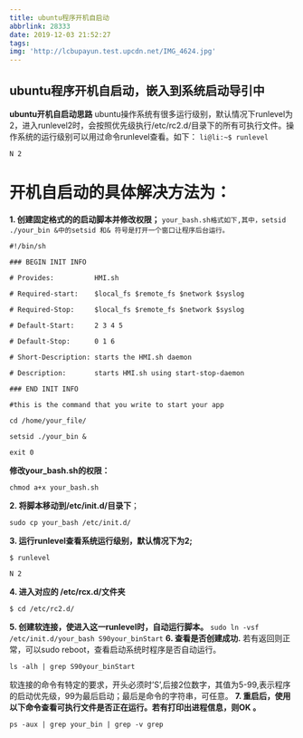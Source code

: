 ```yaml
---
title: ubuntu程序开机自启动
abbrlink: 28333
date: 2019-12-03 21:52:27
tags:
img: 'http://lcbupayun.test.upcdn.net/IMG_4624.jpg'
---
```

## ubuntu程序开机自启动，嵌入到系统启动导引中
**ubuntu开机自启动思路**
ubuntu操作系统有很多运行级别，默认情况下runlevel为2，进入runlevel2时，会按照优先级执行/etc/rc2.d/目录下的所有可执行文件。操作系统的运行级别可以用过命令runlevel查看。如下：
`li@li:~$ runlevel`

`N 2`
# 开机自启动的具体解决方法为：
**1. 创建固定格式的的启动脚本并修改权限；**
`your_bash.sh格式如下,其中，setsid ./your_bin &中的setsid 和& 符号是打开一个窗口让程序后台运行。`

`#!/bin/sh`

`### BEGIN INIT INFO`

`# Provides:          HMI.sh`

`# Required-start:    $local_fs $remote_fs $network $syslog`

`# Required-Stop:     $local_fs $remote_fs $network $syslog`

`# Default-Start:     2 3 4 5`

`# Default-Stop:      0 1 6`

`# Short-Description: starts the HMI.sh daemon`

`# Description:       starts HMI.sh using start-stop-daemon`

`### END INIT INFO`

`#this is the command that you write to start your app`

`cd /home/your_file/`

`setsid ./your_bin &`

`exit 0`

**修改your_bash.sh的权限：**

`chmod a+x your_bash.sh`

**2. 将脚本移动到/etc/init.d/目录下**；

`sudo cp your_bash /etc/init.d/`

**3. 运行runlevel查看系统运行级别，默认情况下为2;**

`$ runlevel`

`N 2`

**4. 进入对应的 /etc/rcx.d/文件夹**

`$ cd /etc/rc2.d/`

**5. 创建软连接，使进入这一runlevel时，自动运行脚本。**
`sudo ln -vsf /etc/init.d/your_bash S90your_binStart`
**6. 查看是否创建成功.**
若有返回则正常，可以sudo reboot，查看启动系统时程序是否自动运行。

`ls -alh | grep S90your_binStart`

软连接的命令有特定的要求，开头必须时’S’,后接2位数字，其值为5-99,表示程序的启动优先级，99为最后启动；最后是命令的字符串，可任意。
**7. 重启后，使用以下命令查看可执行文件是否正在运行。若有打印出进程信息，则OK 。**

`ps -aux | grep your_bin | grep -v grep`















